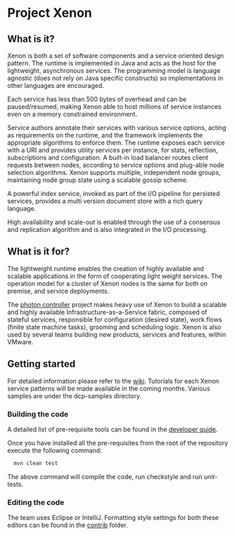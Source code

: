 # Project Xenon

## What is it?

Xenon is both a set of software components and a service oriented design pattern.
The runtime is implemented in Java and acts as the host for the lightweight, asynchronous
services. The programming model is language agnostic (does not rely on Java specific constructs)
so implementations in other languages are encouraged.

Each service has less than 500 bytes
of overhead and can be paused/resumed, making Xenon able to host millions of
service instances even on a memory constrained environment.

Service authors annotate their services with various service options, acting
as requirements on the runtime, and the framework implements the appropriate
algorithms to enforce them. The runtime exposes each service with a URI
and provides utility services per instance, for stats, reflection, subscriptions and configuration.
A built-in load balancer routes client requests between nodes, according to service options and plug-able
node selection algorithms. Xenon supports multiple, independent node groups, maintaining node group state using
a scalable gossip scheme.

A powerful index service, invoked as part of the I/O pipeline for persisted services, provides a multi version
document store with a rich query language.

High availability and scale-out is enabled through the use of a consensus and replication
algorithm and is also integrated in the I/O processing.

## What is it for?

The lightweight runtime enables the creation of highly available and scalable applications in the form of cooperating light
weight services. The operation model for a cluster of Xenon nodes is the same for both on
premise, and service deployments.

The [photon controller](https://github.io/photon-controller) project makes heavy use of Xenon to build a scalable
and highly available Infrastructure-as-a-Service fabric, composed of stateful services, responsible for configuration (desired state),
work flows (finite state machine tasks), grooming and scheduling logic. Xenon is also used by several teams building
new products, services and features, within VMware.

## Getting started

For detailed information please refer to the [wiki](https://github.com/vmware/xenon/wiki). Tutorials for each
Xenon service patterns will be made available in the coming months. Various samples are under the dcp-samples directory.

### Building the code

A detailed list of pre-requisite tools can be found in the
[developer guide](https://github.com/vmware/xenon/wiki/Developer-Guide).

Once you have installed all the pre-requisites from the root of the repository execute the following command:

~~~bash
  mvn clean test
~~~

The above command will compile the code, run checkstyle and run unit-tests.

### Editing the code

The team uses Eclipse or IntelliJ. Formatting style settings for both these editors can be found in the
[contrib](https://github.com/vmware/xenon/tree/master/contrib) folder.
